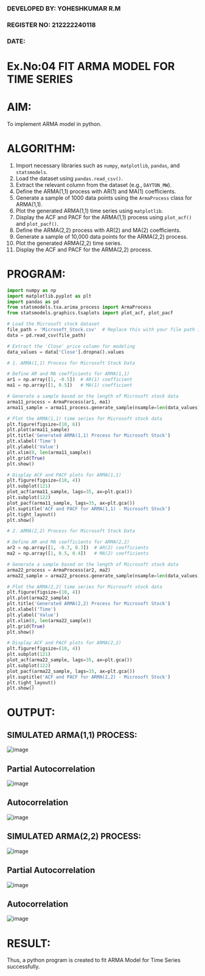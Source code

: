 ### DEVELOPED BY: YOHESHKUMAR R.M
### REGISTER NO: 212222240118
### DATE:


# Ex.No:04   FIT ARMA MODEL FOR TIME SERIES

# AIM:
To implement ARMA model in python.
# ALGORITHM:
1. Import necessary libraries such as `numpy`, `matplotlib`, `pandas`, and `statsmodels`.
2. Load the dataset using `pandas.read_csv()`.
3. Extract the relevant column from the dataset (e.g., `DAYTON_MW`).
4. Define the ARMA(1,1) process with AR(1) and MA(1) coefficients.
5. Generate a sample of 1000 data points using the `ArmaProcess` class for ARMA(1,1).
6. Plot the generated ARMA(1,1) time series using `matplotlib`.
7. Display the ACF and PACF for the ARMA(1,1) process using `plot_acf()` and `plot_pacf()`.
8. Define the ARMA(2,2) process with AR(2) and MA(2) coefficients.
9. Generate a sample of 10,000 data points for the ARMA(2,2) process.
10. Plot the generated ARMA(2,2) time series.
11. Display the ACF and PACF for the ARMA(2,2) process.
# PROGRAM:
```python
import numpy as np
import matplotlib.pyplot as plt
import pandas as pd
from statsmodels.tsa.arima_process import ArmaProcess
from statsmodels.graphics.tsaplots import plot_acf, plot_pacf

# Load the Microsoft stock dataset
file_path = 'Microsoft_Stock.csv'  # Replace this with your file path if different
data = pd.read_csv(file_path)

# Extract the 'Close' price column for modeling
data_values = data['Close'].dropna().values

# 1. ARMA(1,1) Process for Microsoft Stock Data

# Define AR and MA coefficients for ARMA(1,1)
ar1 = np.array([1, -0.5])  # AR(1) coefficient
ma1 = np.array([1, 0.5])   # MA(1) coefficient

# Generate a sample based on the length of Microsoft stock data
arma11_process = ArmaProcess(ar1, ma1)
arma11_sample = arma11_process.generate_sample(nsample=len(data_values))

# Plot the ARMA(1,1) time series for Microsoft stock data
plt.figure(figsize=(10, 6))
plt.plot(arma11_sample)
plt.title('Generated ARMA(1,1) Process for Microsoft Stock')
plt.xlabel('Time')
plt.ylabel('Value')
plt.xlim(0, len(arma11_sample))
plt.grid(True)
plt.show()

# Display ACF and PACF plots for ARMA(1,1)
plt.figure(figsize=(10, 4))
plt.subplot(121)
plot_acf(arma11_sample, lags=35, ax=plt.gca())
plt.subplot(122)
plot_pacf(arma11_sample, lags=35, ax=plt.gca())
plt.suptitle('ACF and PACF for ARMA(1,1) - Microsoft Stock')
plt.tight_layout()
plt.show()

# 2. ARMA(2,2) Process for Microsoft Stock Data

# Define AR and MA coefficients for ARMA(2,2)
ar2 = np.array([1, -0.7, 0.3])  # AR(2) coefficients
ma2 = np.array([1, 0.5, 0.4])   # MA(2) coefficients

# Generate a sample based on the length of Microsoft stock data
arma22_process = ArmaProcess(ar2, ma2)
arma22_sample = arma22_process.generate_sample(nsample=len(data_values))

# Plot the ARMA(2,2) time series for Microsoft stock data
plt.figure(figsize=(10, 4))
plt.plot(arma22_sample)
plt.title('Generated ARMA(2,2) Process for Microsoft Stock')
plt.xlabel('Time')
plt.ylabel('Value')
plt.xlim(0, len(arma22_sample))
plt.grid(True)
plt.show()

# Display ACF and PACF plots for ARMA(2,2)
plt.figure(figsize=(10, 4))
plt.subplot(121)
plot_acf(arma22_sample, lags=35, ax=plt.gca())
plt.subplot(122)
plot_pacf(arma22_sample, lags=35, ax=plt.gca())
plt.suptitle('ACF and PACF for ARMA(2,2) - Microsoft Stock')
plt.tight_layout()
plt.show()


```


# OUTPUT:
## SIMULATED ARMA(1,1) PROCESS:
![image](https://github.com/user-attachments/assets/6def2f73-010a-4da1-8fba-fdf7b0a015b8)


## Partial Autocorrelation
![image](https://github.com/user-attachments/assets/c9cfd0d0-7d92-41a0-907f-4f85febaa6f5)


## Autocorrelation
![image](https://github.com/user-attachments/assets/79e3edbf-60dc-4701-91cd-27a0a1d3557b)



## SIMULATED ARMA(2,2) PROCESS:
![image](https://github.com/user-attachments/assets/69cef9d7-398e-4448-bf0b-c4a3d64b3861)


## Partial Autocorrelation
![image](https://github.com/user-attachments/assets/457ff424-7208-465c-8878-68927c86686b)



## Autocorrelation
![image](https://github.com/user-attachments/assets/0fd608c0-844b-4e05-8a90-c5949068c67f)



# RESULT:
Thus, a python program is created to fit ARMA Model for Time Series successfully.

